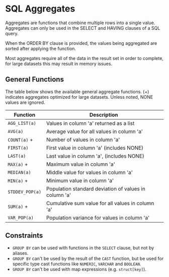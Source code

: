 # SQL Aggregates

Aggregates are functions that combine multiple rows into a single value. Aggregates can only be used in the SELECT and HAVING clauses of a SQL query.

When the ORDER BY clause is provided, the values being aggregated are sorted after applying the function. 

Most aggregates require all of the data in the result set in order to complete, for large datasets this may result in memory issues.

## General Functions

The table below shows the available general aggregate functions. (+) indicates aggregates optimized for large datasets. Unless noted, NONE values are ignored.

Function        | Description 
--------------- | ----------------------------------------------------------------
`AGG_LIST(a)`   | Values in column 'a' returned as a list
`AVG(a)`        | Average value for all values in column 'a'
`COUNT(a)` +    | Number of values in column 'a'
`FIRST(a)`      | First value in column 'a' (includes NONE)
`LAST(a)`       | Last value in column 'a', (includes NONE)
`MAX(a)` +      | Maximum value in column 'a'
`MEDIAN(a)`     | Middle value for values in column 'a'
`MIN(a)` +      | Minimum value in column 'a'
`STDDEV_POP(a)` | Population standard deviation of values in column 'a'
`SUM(a)` +      | Cumulative sum value for all values in column 'a'
`VAR_POP(a)`    | Population variance for values in column 'a'

## Constraints

- `GROUP BY` can be used with functions in the `SELECT` clause, but not by aliases.
- `GROUP BY` can't be used by the result of the `CAST` function, but be used for specific type cast functions like `NUMERIC`, `VARCHAR` and `BOOLEAN`.
- `GROUP BY` can't be used with map expressions (e.g. `struct[key]`).